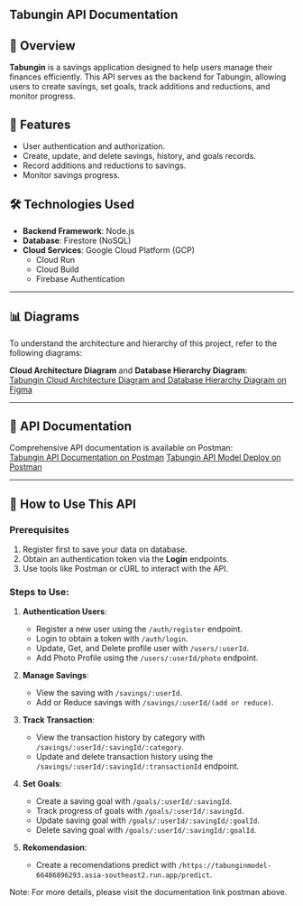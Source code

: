 ## Tabungin API Documentation

## 📖 Overview
**Tabungin** is a savings application designed to help users manage their finances efficiently. This API serves as the backend for Tabungin, allowing users to create savings, set goals, track additions and reductions, and monitor progress.

## 🚀 Features
- User authentication and authorization.
- Create, update, and delete savings, history, and goals records.
- Record additions and reductions to savings.
- Monitor savings progress.

## 🛠️ Technologies Used
- **Backend Framework**: Node.js
- **Database**: Firestore (NoSQL)
- **Cloud Services**: Google Cloud Platform (GCP)
  - Cloud Run
  - Cloud Build
  - Firebase Authentication

---

## 📊 Diagrams
To understand the architecture and hierarchy of this project, refer to the following diagrams:

**Cloud Architecture Diagram** and **Database Hierarchy Diagram**:  
[Tabungin Cloud Architecture Diagram and Database Hierarchy Diagram on Figma](https://www.figma.com/board/H3embkqn8caWyggV5a04P5/Tabungin-Architecture?node-id=0-1&t=nT9PWv92zcNxSLGW-1)

---

## 📡 API Documentation
Comprehensive API documentation is available on Postman:  
[Tabungin API Documentation on Postman](https://documenter.getpostman.com/view/39297796/2sAYBUEY3r)
[Tabungin API Model Deploy on Postman ](https://documenter.getpostman.com/view/39629485/2sAYBbeowM)

---

## 📝 How to Use This API
### Prerequisites
1. Register first to save your data on database.
2. Obtain an authentication token via the **Login** endpoints.
3. Use tools like Postman or cURL to interact with the API.

### Steps to Use:
1. **Authentication Users**:
   - Register a new user using the `/auth/register` endpoint.
   - Login to obtain a token with `/auth/login`.
   - Update, Get, and Delete profile user with `/users/:userId`.
   - Add Photo Profile using the  `/users/:userId/photo` endpoint.

2. **Manage Savings**:
   - View the saving with `/savings/:userId`.
   - Add or Reduce savings with `/savings/:userId/(add or reduce)`.

3. **Track Transaction**:
   - View the transaction history by category with `/savings/:userId/:savingId/:category`.
   - Update and delete transaction history using the `/savings/:userId/:savingId/:transactionId` endpoint.

4. **Set Goals**:
   - Create a saving goal with `/goals/:userId/:savingId`.
   - Track progress of goals with `/goals/:userId/:savingId`.
   - Update saving goal with `/goals/:userId/:savingId/:goalId`.
   - Delete saving goal with `/goals/:userId/:savingId/:goalId`.
  
4. **Rekomendasion**:
   - Create a recomendations predict with `/https://tabunginmodel-66486896293.asia-southeast2.run.app/predict`.



  
Note: For more details, please visit the documentation link postman above.
